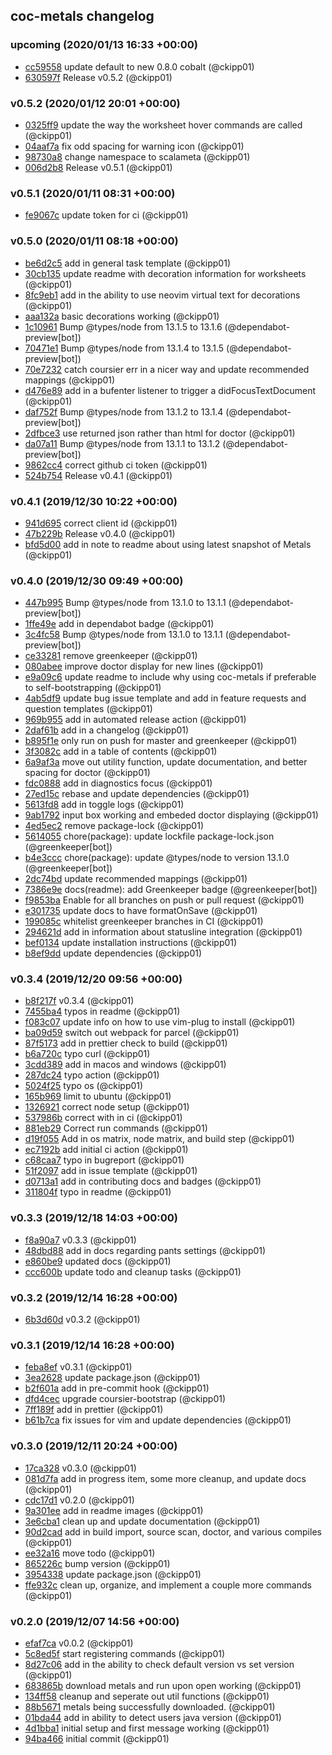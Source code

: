 ## coc-metals changelog

### upcoming (2020/01/13 16:33 +00:00)
- [cc59558](https://github.com/ckipp01/coc-metals/commit/cc5955845830078260de70fdb9e945901f0a1314) update default to new 0.8.0 cobalt (@ckipp01)
- [630597f](https://github.com/ckipp01/coc-metals/commit/630597f853450931dcc5d262661bf7ff0fdc8f78) Release v0.5.2 (@ckipp01)

### v0.5.2 (2020/01/12 20:01 +00:00)
- [0325ff9](https://github.com/ckipp01/coc-metals/commit/0325ff9f5df7350a88819ece2eeb79634bb7690d) update the way the worksheet hover commands are called (@ckipp01)
- [04aaf7a](https://github.com/ckipp01/coc-metals/commit/04aaf7ac1c39848bd7d5f8e3fdaafafcfb236374) fix odd spacing for warning icon (@ckipp01)
- [98730a8](https://github.com/ckipp01/coc-metals/commit/98730a881cd483b6d6fd801abc07d6918d8321f6) change namespace to scalameta (@ckipp01)
- [006d2b8](https://github.com/ckipp01/coc-metals/commit/006d2b893e6fcb9d13ce7de370c524310b508883) Release v0.5.1 (@ckipp01)

### v0.5.1 (2020/01/11 08:31 +00:00)
- [fe9067c](https://github.com/ckipp01/coc-metals/commit/fe9067c9900dd6edddc2b06e76f911e7da2c2961) update token for ci (@ckipp01)

### v0.5.0 (2020/01/11 08:18 +00:00)
- [be6d2c5](https://github.com/ckipp01/coc-metals/commit/be6d2c581fcd4b6eaa62dc44b3093a65553af85a) add in general task template (@ckipp01)
- [30cb135](https://github.com/ckipp01/coc-metals/commit/30cb135b9c530c9c732628c2c0556185f01261d5) update readme with decoration information for worksheets (@ckipp01)
- [8fc9eb1](https://github.com/ckipp01/coc-metals/commit/8fc9eb1257c9f72be740d03acf3e194e03d8daeb) add in the ability to use neovim virtual text for decorations (@ckipp01)
- [aaa132a](https://github.com/ckipp01/coc-metals/commit/aaa132a432b801a26efe9c711957a4bb4e1b9ad3) basic decorations working (@ckipp01)
- [1c10961](https://github.com/ckipp01/coc-metals/commit/1c109610359c12f97cf2cc92b1dbccdd8f68f7c4) Bump @types/node from 13.1.5 to 13.1.6 (@dependabot-preview[bot])
- [70471e1](https://github.com/ckipp01/coc-metals/commit/70471e10925248ea3b1b50e4f609881488e04a26) Bump @types/node from 13.1.4 to 13.1.5 (@dependabot-preview[bot])
- [70e7232](https://github.com/ckipp01/coc-metals/commit/70e7232fb0a0f2fc468d3e63dec738832a0f44fd) catch coursier err in a nicer way and update recommended mappings (@ckipp01)
- [d476e89](https://github.com/ckipp01/coc-metals/commit/d476e89e44405765087ff377d7e8ecc84b0fa4f6) add in a bufenter listener to trigger a didFocusTextDocument (@ckipp01)
- [daf752f](https://github.com/ckipp01/coc-metals/commit/daf752f7b868d59ace820c53fc90045fef629d82) Bump @types/node from 13.1.2 to 13.1.4 (@dependabot-preview[bot])
- [2dfbce3](https://github.com/ckipp01/coc-metals/commit/2dfbce37d27ab73206d007eae916fb3b1b59319a) use returned json rather than html for doctor (@ckipp01)
- [da07a11](https://github.com/ckipp01/coc-metals/commit/da07a11f5861c0f1cff5af8c40748a0cb1a0f26e) Bump @types/node from 13.1.1 to 13.1.2 (@dependabot-preview[bot])
- [9862cc4](https://github.com/ckipp01/coc-metals/commit/9862cc4f1380c9895daf76320c1ed494795cee0e) correct github ci token (@ckipp01)
- [524b754](https://github.com/ckipp01/coc-metals/commit/524b754b16d451e7bfab9efac12b5db57d45644d) Release v0.4.1 (@ckipp01)

### v0.4.1 (2019/12/30 10:22 +00:00)
- [941d695](https://github.com/ckipp01/coc-metals/commit/941d6952f7b0a80cb348fd920554d7fa3a42bd37) correct client id (@ckipp01)
- [47b229b](https://github.com/ckipp01/coc-metals/commit/47b229b03ab8508fc25acfda62798de6fa8dc654) Release v0.4.0 (@ckipp01)
- [bfd5d00](https://github.com/ckipp01/coc-metals/commit/bfd5d0009d1d6dfbc8ffb48caa149d5bd071720c) add in note to readme about using latest snapshot of Metals (@ckipp01)

### v0.4.0 (2019/12/30 09:49 +00:00)
- [447b995](https://github.com/ckipp01/coc-metals/commit/447b99501c40e719e9afdc0a1bcec87b3bb5db92) Bump @types/node from 13.1.0 to 13.1.1 (@dependabot-preview[bot])
- [1ffe49e](https://github.com/ckipp01/coc-metals/commit/1ffe49e561a88e0e752b05a0ca2458f7dde88501) add in dependabot badge (@ckipp01)
- [3c4fc58](https://github.com/ckipp01/coc-metals/commit/3c4fc58bf17f8cc8097355e2bcd070fc8d6b1dfc) Bump @types/node from 13.1.0 to 13.1.1 (@dependabot-preview[bot])
- [ce33281](https://github.com/ckipp01/coc-metals/commit/ce3328122982309b21dca3fd8281b2b116288da5) remove greenkeeper (@ckipp01)
- [080abee](https://github.com/ckipp01/coc-metals/commit/080abee47e433120a05bad97025db56199e34dec) improve doctor display for new lines (@ckipp01)
- [e9a09c6](https://github.com/ckipp01/coc-metals/commit/e9a09c68eebd9d51ed31a5d6f1fc9ca3df43ea3d) update readme to include why using coc-metals if preferable to self-bootstrapping (@ckipp01)
- [4ab5df9](https://github.com/ckipp01/coc-metals/commit/4ab5df98ea0ea0db20a65e2832f229536a5921a5) update bug issue template and add in feature requests and question templates (@ckipp01)
- [969b955](https://github.com/ckipp01/coc-metals/commit/969b95541139d0792b088c18c517243ca6bbcbb5) add in automated release action (@ckipp01)
- [2daf61b](https://github.com/ckipp01/coc-metals/commit/2daf61b2e3b755b2f5643e1e6a1dd571b331ecaa) add in a changelog (@ckipp01)
- [b895f1e](https://github.com/ckipp01/coc-metals/commit/b895f1e66170a46a9f197a647a1770b5900b643f) only run on push for master and greenkeeper (@ckipp01)
- [3f3082c](https://github.com/ckipp01/coc-metals/commit/3f3082c17a815d63f00d95d6399a31ebba8c810c) add in a table of contents (@ckipp01)
- [6a9af3a](https://github.com/ckipp01/coc-metals/commit/6a9af3a1860b558e1f5e13bac4d72a20335ff926) move out utility function, update documentation, and better spacing for doctor (@ckipp01)
- [fdc0888](https://github.com/ckipp01/coc-metals/commit/fdc088829696f54453fe921f0e34e9c3880c92a9) add in diagnostics focus (@ckipp01)
- [27ed15c](https://github.com/ckipp01/coc-metals/commit/27ed15c0eaf6721ced74fe77a368788d84899f9b) rebase and update dependencies (@ckipp01)
- [5613fd8](https://github.com/ckipp01/coc-metals/commit/5613fd8c5e4191474ee82fa8758e871befb59bc9) add in toggle logs (@ckipp01)
- [9ab1792](https://github.com/ckipp01/coc-metals/commit/9ab17921f2da323b20c741c377e8f3c006b6d138) input box working and embeded doctor displaying (@ckipp01)
- [4ed5ec2](https://github.com/ckipp01/coc-metals/commit/4ed5ec2d439b8df129b858711822246ffa3b06bc) remove package-lock (@ckipp01)
- [5614055](https://github.com/ckipp01/coc-metals/commit/5614055d927715690120e605da71f4d6b44293c6) chore(package): update lockfile package-lock.json (@greenkeeper[bot])
- [b4e3ccc](https://github.com/ckipp01/coc-metals/commit/b4e3ccc4f533a018fd28e546c369a83d3e6ab4e9) chore(package): update @types/node to version 13.1.0 (@greenkeeper[bot])
- [2dc74bd](https://github.com/ckipp01/coc-metals/commit/2dc74bd91b1946b8335e2cbef8c63cdcee99fa34) update recommended mappings (@ckipp01)
- [7386e9e](https://github.com/ckipp01/coc-metals/commit/7386e9e55a957d5a08559d7954ca7b6ee5803aea) docs(readme): add Greenkeeper badge (@greenkeeper[bot])
- [f9853ba](https://github.com/ckipp01/coc-metals/commit/f9853ba524e577a789811db38aa515b99c9735bb) Enable for all branches on push or pull request (@ckipp01)
- [e301735](https://github.com/ckipp01/coc-metals/commit/e3017355c83948d99248afe592f878832c4e5254) update docs to have formatOnSave (@ckipp01)
- [199085c](https://github.com/ckipp01/coc-metals/commit/199085ce07a55e9b1d890a707b5628027dcf7e60) whitelist greenkeeper branches in CI (@ckipp01)
- [294621d](https://github.com/ckipp01/coc-metals/commit/294621d362a475bc1e38c3a539ba32da3fe6c467) add in information about statusline integration (@ckipp01)
- [bef0134](https://github.com/ckipp01/coc-metals/commit/bef0134770a7a676d49c3a0cf006c759590c168b) update installation instructions (@ckipp01)
- [b8ef9dd](https://github.com/ckipp01/coc-metals/commit/b8ef9ddd93feaeef821b96d2c4d78fed48852f09) update dependencies (@ckipp01)

### v0.3.4 (2019/12/20 09:56 +00:00)
- [b8f217f](https://github.com/ckipp01/coc-metals/commit/b8f217f6d89ca6dfb08350c569111af37ffeda19) v0.3.4 (@ckipp01)
- [7455ba4](https://github.com/ckipp01/coc-metals/commit/7455ba476dc14221fe8b5e55e2cb549d61462eb0) typos in readme (@ckipp01)
- [f083c07](https://github.com/ckipp01/coc-metals/commit/f083c073640d436e32dd5480de6b72b4d8dc54d7) update info on how to use vim-plug to install (@ckipp01)
- [ba09d59](https://github.com/ckipp01/coc-metals/commit/ba09d5927f32cb0a3244d5053ead32a28223c839) switch out webpack for parcel (@ckipp01)
- [87f5173](https://github.com/ckipp01/coc-metals/commit/87f5173be6fa59d13dd05948e7a1b13a90f955c4) add in prettier check to build (@ckipp01)
- [b6a720c](https://github.com/ckipp01/coc-metals/commit/b6a720c3e1c6cd95efac5a54a81b37ab777050fd) typo curl (@ckipp01)
- [3cdd389](https://github.com/ckipp01/coc-metals/commit/3cdd389ff499d384c56ead8c481c5790e34f8107) add in macos and windows (@ckipp01)
- [287dc24](https://github.com/ckipp01/coc-metals/commit/287dc24bfa6892bd7a4ab09c496d0847e03ceb24) typo action (@ckipp01)
- [5024f25](https://github.com/ckipp01/coc-metals/commit/5024f25968746f789cd71f429bf7d992a069bd12) typo os (@ckipp01)
- [165b969](https://github.com/ckipp01/coc-metals/commit/165b96931cc42dc1dbfcd0863f2b599601bf0fb6) limit to ubuntu (@ckipp01)
- [1326921](https://github.com/ckipp01/coc-metals/commit/13269219be734458a1e4f96cdee93ab6d9922dfe) correct node setup (@ckipp01)
- [537986b](https://github.com/ckipp01/coc-metals/commit/537986b097bae525b92bfa6f8329dcd4fcbc2e3f) correct with in ci (@ckipp01)
- [881eb29](https://github.com/ckipp01/coc-metals/commit/881eb294305010dc4738a465a7b2cc234f6b27e3) Correct run commands (@ckipp01)
- [d19f055](https://github.com/ckipp01/coc-metals/commit/d19f055ea842c23d160e3ec80ea336004e930445) Add in os matrix, node matrix, and build step (@ckipp01)
- [ec7192b](https://github.com/ckipp01/coc-metals/commit/ec7192b18be43d8a0f68778cda6345f66e431651) add initial ci action (@ckipp01)
- [c68caa7](https://github.com/ckipp01/coc-metals/commit/c68caa77de126825c076b4a7544c4b9360616553) typo in bugreport (@ckipp01)
- [51f2097](https://github.com/ckipp01/coc-metals/commit/51f2097099cdebd8cf0856f2075d7022f3013100) add in issue template (@ckipp01)
- [d0713a1](https://github.com/ckipp01/coc-metals/commit/d0713a1d6dcf0b3eb4199671b5cd0d1ef3a7653f) add in contributing docs and badges (@ckipp01)
- [311804f](https://github.com/ckipp01/coc-metals/commit/311804fbcb6e2a9d54544bf25bb9a47c83c2f729) typo in readme (@ckipp01)

### v0.3.3 (2019/12/18 14:03 +00:00)
- [f8a90a7](https://github.com/ckipp01/coc-metals/commit/f8a90a79e8fb3286342481233e88d24515d0fdaa) v0.3.3 (@ckipp01)
- [48dbd88](https://github.com/ckipp01/coc-metals/commit/48dbd88364e35364a3ef4849f919b583553bd560) add in docs regarding pants settings (@ckipp01)
- [e860be9](https://github.com/ckipp01/coc-metals/commit/e860be9dd3c08eb7b5b70aca3a3774075b814214) updated docs (@ckipp01)
- [ccc600b](https://github.com/ckipp01/coc-metals/commit/ccc600bbef7a8d5c59a00bb8699cdd0b15012720) update todo and cleanup tasks (@ckipp01)

### v0.3.2 (2019/12/14 16:28 +00:00)
- [6b3d60d](https://github.com/ckipp01/coc-metals/commit/6b3d60dcb2584586845f52397ba539aed1e67bc6) v0.3.2 (@ckipp01)

### v0.3.1 (2019/12/14 16:28 +00:00)
- [feba8ef](https://github.com/ckipp01/coc-metals/commit/feba8ef22209b51caa76a59c24da6ac738b9149d) v0.3.1 (@ckipp01)
- [3ea2628](https://github.com/ckipp01/coc-metals/commit/3ea2628b8e8fadafef5d75362d2cb4e6598f76ac) update package.json (@ckipp01)
- [b2f601a](https://github.com/ckipp01/coc-metals/commit/b2f601a91b9f9b415cc0da94e5ab01ec93b0ad0f) add in pre-commit hook (@ckipp01)
- [dfd4cec](https://github.com/ckipp01/coc-metals/commit/dfd4cecca90ff27eb33f6b83e05dc039aec3b439) upgrade coursier-bootstrap (@ckipp01)
- [7ff189f](https://github.com/ckipp01/coc-metals/commit/7ff189fccb9801b43089d590a5d4f42a2ac6c114) add in prettier (@ckipp01)
- [b61b7ca](https://github.com/ckipp01/coc-metals/commit/b61b7ca391f68c7a162134dcc0db28a467197385) fix issues for vim and update dependencies (@ckipp01)

### v0.3.0 (2019/12/11 20:24 +00:00)
- [17ca328](https://github.com/ckipp01/coc-metals/commit/17ca3281991479df80ce898d29aef0173eacb2a5) v0.3.0 (@ckipp01)
- [081d7fa](https://github.com/ckipp01/coc-metals/commit/081d7fa6fe2768bc7a309e4feb3821252ae8ba11) add in progress item, some more cleanup, and update docs (@ckipp01)
- [cdc17d1](https://github.com/ckipp01/coc-metals/commit/cdc17d14805be851b3abd04dd58c7dcdb7fe9d7e) v0.2.0 (@ckipp01)
- [9a301ee](https://github.com/ckipp01/coc-metals/commit/9a301ee3710b7f39447b69b003c4957eede49787) add in readme images (@ckipp01)
- [3e6cba1](https://github.com/ckipp01/coc-metals/commit/3e6cba16cdcd3f80dcb5604e7b72ce9f8499ebd9) clean up and update documentation (@ckipp01)
- [90d2cad](https://github.com/ckipp01/coc-metals/commit/90d2cada004f187dc75f1156dfc43198f7a62831) add in build import, source scan, doctor, and various compiles (@ckipp01)
- [ee32a16](https://github.com/ckipp01/coc-metals/commit/ee32a16e3b0541afe68f5caf9af951a31be2d481) move todo (@ckipp01)
- [865226c](https://github.com/ckipp01/coc-metals/commit/865226c900e132c865c32dffc72a30384d5ace2c) bump version (@ckipp01)
- [3954338](https://github.com/ckipp01/coc-metals/commit/3954338bdd969e06ab43a257dca9ff21966920e7) update package.json (@ckipp01)
- [ffe932c](https://github.com/ckipp01/coc-metals/commit/ffe932cabc9cb4091948de3063364f8c4d520215) clean up, organize, and implement a couple more commands (@ckipp01)

### v0.2.0 (2019/12/07 14:56 +00:00)
- [efaf7ca](https://github.com/ckipp01/coc-metals/commit/efaf7ca0432310dd7a53d4bb41debbbc8132e0d6) v0.0.2 (@ckipp01)
- [5c8ed5f](https://github.com/ckipp01/coc-metals/commit/5c8ed5fca17b2c63a7bee3de032fd98120415b9a) start registering commands (@ckipp01)
- [8d27c06](https://github.com/ckipp01/coc-metals/commit/8d27c063aaa7a20d23dc51f8624dd570d484516b) add in the ability to check default version vs set version (@ckipp01)
- [683865b](https://github.com/ckipp01/coc-metals/commit/683865b934176ef1d4386789ba3af35d2acc0798) download metals and run upon open working (@ckipp01)
- [134ff58](https://github.com/ckipp01/coc-metals/commit/134ff58f81c350debde3d54c5399131df13a9c47) cleanup and seperate out util functions (@ckipp01)
- [88b5671](https://github.com/ckipp01/coc-metals/commit/88b567130868384982b559e612b472ce95291f84) metals being successfully downloaded. (@ckipp01)
- [01bda44](https://github.com/ckipp01/coc-metals/commit/01bda445b6b04f54f53582cb75df12b6ac9ff448) add in ability to detect users java version (@ckipp01)
- [4d1bba1](https://github.com/ckipp01/coc-metals/commit/4d1bba1d3cba6a4de25dbd47ccc22ca1d7b59de6) initial setup and first message working (@ckipp01)
- [94ba466](https://github.com/ckipp01/coc-metals/commit/94ba46618127681454adaf36effb355cc73e1474) initial commit (@ckipp01)